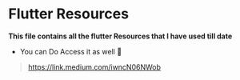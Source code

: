 # Flutter Resources

**This file contains all the flutter Resources that I have used till date**
- You can Do Access it as well 🙂

> https://link.medium.com/iwncN06NWob
